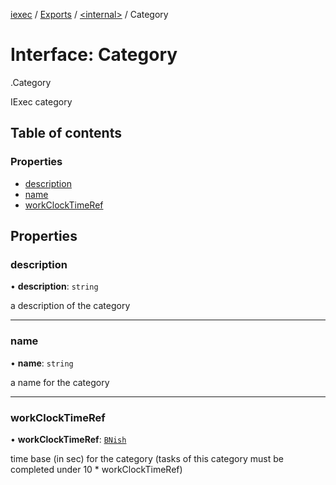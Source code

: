 [iexec](../README.md) / [Exports](../modules.md) / [<internal\>](../modules/internal_.md) / Category

# Interface: Category

[<internal>](../modules/internal_.md).Category

IExec category

## Table of contents

### Properties

- [description](internal_.Category.md#description)
- [name](internal_.Category.md#name)
- [workClockTimeRef](internal_.Category.md#workclocktimeref)

## Properties

### description

• **description**: `string`

a description of the category

---

### name

• **name**: `string`

a name for the category

---

### workClockTimeRef

• **workClockTimeRef**: [`BNish`](../modules.md#bnish)

time base (in sec) for the category (tasks of this category must be completed under 10 \* workClockTimeRef)
